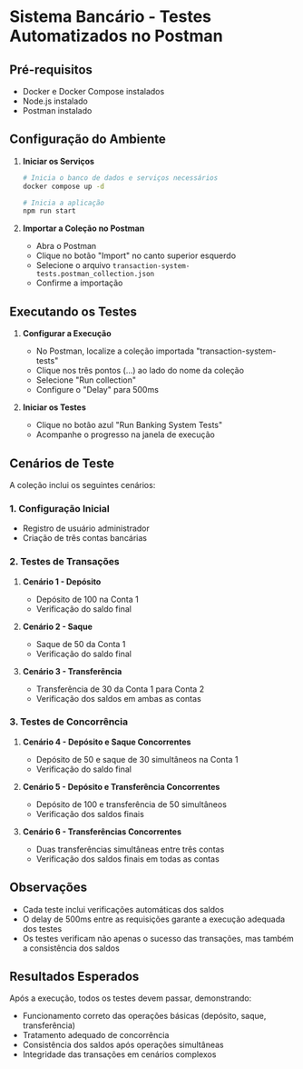 # Sistema Bancário - Testes Automatizados no Postman

## Pré-requisitos

- Docker e Docker Compose instalados
- Node.js instalado
- Postman instalado

## Configuração do Ambiente

1. **Iniciar os Serviços**

   ```bash
   # Inicia o banco de dados e serviços necessários
   docker compose up -d

   # Inicia a aplicação
   npm run start
   ```

2. **Importar a Coleção no Postman**
   - Abra o Postman
   - Clique no botão "Import" no canto superior esquerdo
   - Selecione o arquivo `transaction-system-tests.postman_collection.json`
   - Confirme a importação

## Executando os Testes

1. **Configurar a Execução**

   - No Postman, localize a coleção importada "transaction-system-tests"
   - Clique nos três pontos (...) ao lado do nome da coleção
   - Selecione "Run collection"
   - Configure o "Delay" para 500ms

2. **Iniciar os Testes**
   - Clique no botão azul "Run Banking System Tests"
   - Acompanhe o progresso na janela de execução

## Cenários de Teste

A coleção inclui os seguintes cenários:

### 1. Configuração Inicial

- Registro de usuário administrador
- Criação de três contas bancárias

### 2. Testes de Transações

1. **Cenário 1 - Depósito**

   - Depósito de 100 na Conta 1
   - Verificação do saldo final

2. **Cenário 2 - Saque**

   - Saque de 50 da Conta 1
   - Verificação do saldo final

3. **Cenário 3 - Transferência**
   - Transferência de 30 da Conta 1 para Conta 2
   - Verificação dos saldos em ambas as contas

### 3. Testes de Concorrência

1. **Cenário 4 - Depósito e Saque Concorrentes**

   - Depósito de 50 e saque de 30 simultâneos na Conta 1
   - Verificação do saldo final

2. **Cenário 5 - Depósito e Transferência Concorrentes**

   - Depósito de 100 e transferência de 50 simultâneos
   - Verificação dos saldos finais

3. **Cenário 6 - Transferências Concorrentes**
   - Duas transferências simultâneas entre três contas
   - Verificação dos saldos finais em todas as contas

## Observações

- Cada teste inclui verificações automáticas dos saldos
- O delay de 500ms entre as requisições garante a execução adequada dos testes
- Os testes verificam não apenas o sucesso das transações, mas também a consistência dos saldos

## Resultados Esperados

Após a execução, todos os testes devem passar, demonstrando:

- Funcionamento correto das operações básicas (depósito, saque, transferência)
- Tratamento adequado de concorrência
- Consistência dos saldos após operações simultâneas
- Integridade das transações em cenários complexos
